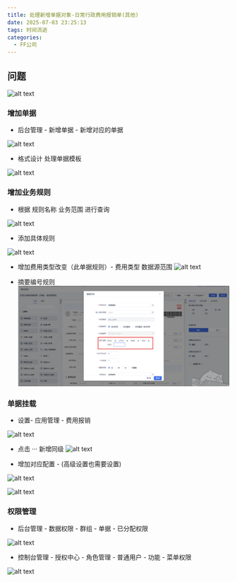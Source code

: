 ```yaml
---
title: 处理新增单据对象-日常行政费用报销单(其他)
date: 2025-07-03 23:25:13
tags: 时间流逝
categories:
  - FF公司
---
```

## 问题
![alt text](https:\\cdn.jsdelivr.net\gh\qingyun201908\qingyun201908.github.io@images\images\处理新增单据对象-日常行政费用报销单(其他)\企业微信截图_17514456915236.png)
### 增加单据
*  后台管理 - 新增单据 - 新增对应的单据

![alt text](https:\\cdn.jsdelivr.net\gh\qingyun201908\qingyun201908.github.io@images\images\处理新增单据对象-日常行政费用报销单(其他)\image.png)
* 格式设计 处理单据模板

![alt text](https:\\cdn.jsdelivr.net\gh\qingyun201908\qingyun201908.github.io@images\images\处理新增单据对象-日常行政费用报销单(其他)\image-1.png)

### 增加业务规则
* 根据 规则名称 业务范围 进行查询  

![alt text](https:\\cdn.jsdelivr.net\gh\qingyun201908\qingyun201908.github.io@images\images\处理新增单据对象-日常行政费用报销单(其他)\image-2.png)
* 添加具体规则

![alt text](https:\\cdn.jsdelivr.net\gh\qingyun201908\qingyun201908.github.io@images\images\处理新增单据对象-日常行政费用报销单(其他)\image-3.png)

* 增加费用类型改变（此单据规则）- 费用类型  数据源范围
![alt text](https:\\cdn.jsdelivr.net\gh\qingyun201908\qingyun201908.github.io@images\images\处理新增单据对象-日常行政费用报销单(其他)\image-5.png)


* 摘要编号规则
![alt text](<屏幕截图 2025-07-03 112359.png>)


### 单据挂载
* 设置- 应用管理 - 费用报销

![alt text](https:\\cdn.jsdelivr.net\gh\qingyun201908\qingyun201908.github.io@images\images\处理新增单据对象-日常行政费用报销单(其他)\image-6.png)
* 点击 ··· 新增同级
![alt text](https:\\cdn.jsdelivr.net\gh\qingyun201908\qingyun201908.github.io@images\images\处理新增单据对象-日常行政费用报销单(其他)\image-7.png)

* 增加对应配置 - (高级设置也需要设置)

![alt text](https:\\cdn.jsdelivr.net\gh\qingyun201908\qingyun201908.github.io@images\images\处理新增单据对象-日常行政费用报销单(其他)\image-8.png)

![alt text](https:\\cdn.jsdelivr.net\gh\qingyun201908\qingyun201908.github.io@images\images\处理新增单据对象-日常行政费用报销单(其他)\image-9.png)

### 权限管理
* 后台管理 - 数据权限 - 群组 - 单据 - 已分配权限

![alt text](https:\\cdn.jsdelivr.net\gh\qingyun201908\qingyun201908.github.io@images\images\处理新增单据对象-日常行政费用报销单(其他)\image-10.png)

* 控制台管理 - 授权中心 - 角色管理 - 普通用户 - 功能 - 菜单权限

![alt text](https:\\cdn.jsdelivr.net\gh\qingyun201908\qingyun201908.github.io@images\images\处理新增单据对象-日常行政费用报销单(其他)\image-11.png)


